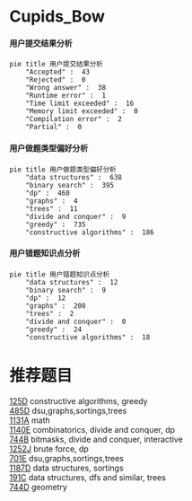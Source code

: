 # Cupids_Bow

<!-- tabs:start -->



#### **用户提交结果分析**

```mermaid
pie title 用户提交结果分析
    "Accepted" :  43
    "Rejected" :  0
    "Wrong answer" :  38
    "Runtime error" :  1
    "Time limit exceeded" :  16
    "Memory limit exceeded" :  0
    "Compilation error" :  2
    "Partial" :  0
```

#### **用户做题类型偏好分析**

```mermaid
pie title 用户做题类型偏好分析
    "data structures" :  638
    "binary search" :  395
    "dp" :  460
    "graphs" :  4
    "trees" :  11
    "divide and conquer" :  9
    "greedy" :  735
    "constructive algorithms" :  186
```
#### **用户错题知识点分析**

```mermaid
pie title 用户错题知识点分析
    "data structures" :  12
    "binary search" :  9
    "dp" :  12
    "graphs" :  200
    "trees" :  2
    "divide and conquer" :  0
    "greedy" :  24
    "constructive algorithms" :  18
```



<!-- tabs:end -->
# 推荐题目
[125D](https://codeforces.com/contest/125/problem/D)		constructive algorithms,
                        greedy		  
[485D](https://codeforces.com/contest/485/problem/D)		dsu,graphs,sortings,trees		  
[1131A](https://codeforces.com/contest/1131/problem/A)		math		  
[1140E](https://codeforces.com/contest/1140/problem/E)		combinatorics,
                        divide and conquer,
                        dp		  
[744B](https://codeforces.com/contest/744/problem/B)		bitmasks,
                        divide and conquer,
                        interactive		  
[1252J](https://codeforces.com/contest/1252/problem/J)		brute force,
                        dp		  
[701E](https://codeforces.com/contest/701/problem/E)		dsu,graphs,sortings,trees		  
[1187D](https://codeforces.com/contest/1187/problem/D)		data structures,
                        sortings		  
[191C](https://codeforces.com/contest/191/problem/C)		data structures,
                        dfs and similar,
                        trees		  
[744D](https://codeforces.com/contest/744/problem/D)		geometry		  
